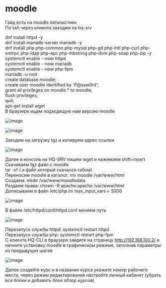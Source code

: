 # moodle
Гайд есть на moodle пятилистник <br/>
По ssh через клиента заходим на hq-srv <br/>

dnf install httpd -y<br/>
dnf install mariadb-server mariadb -y<br/>
dnf install php php-common php-mysql php-gd php-intl php-curl php-xmlrpc php-ldap php-apc php-mbstring php-dom php-soap php-zip -y
systemctl enable --now httpd<br/>
systemctl enable --now mariadb<br/>
systemctl enable --now php-fpm<br/>
mariadb -u root<br/>
create database moodle;<br/>
create user moodle identified by 'P@ssw0rd';<br/>
grant all privileges on moodle.* to moodle;<br/>
flush privileges;<br/>
quit;<br/>
apt-get install wget<br/>
В браузере ищем подходящую нам версию moodle<br/>

![image](https://github.com/user-attachments/assets/426047b7-5c96-4b00-a072-f46198a334d3)

![image](https://github.com/user-attachments/assets/5e622236-830e-4b0c-87f3-120f22159cd7)

Заходим на загрузку tgz и копируем адрес ссылки<br/>

![image](https://github.com/user-attachments/assets/689e2645-87dd-4fd9-8808-e2444deed0fd)

Далее в консоль на HQ-SRV пишем wget и нажимаем shift+insert<br/>
Скачиваем tgz файл с moodle<br/>
tar -xf ( и файл который скачался табом)<br/>
Переносим moodle в каталог: mv moodle /var/www/html <br/>
Создаем: mkdir /var/www/moodledata <br/>
Раздаем права: chown -R apache:apache /var/www/html <br/>
Дописываем в файл /etc/php.ini max_input_vars = 5000 <br/>

![image](https://github.com/user-attachments/assets/0422372d-99e2-4144-80e9-e554fe10b78f)

В файле /etc/httpd/conf/httpd.conf меняем путь <br/>

![image](https://github.com/user-attachments/assets/bd54c317-9b97-49ab-ae68-738058680991)

Перезапуск службы httpd: systemctl restart httpd <br/>
Перезапуск службы php: systemctl restart php-fpm <br/>
C клиента HQ-CLI в браузере зайдите на страницу http://192.168.100.2/ и начните установку moodle в графическом режиме, заполнив параметры из предыдущих шагов<br/>

![image](https://github.com/user-attachments/assets/5cbf2df0-2c6c-4d66-9199-f535ff616221)

Далее создайте курс и в названии курса укажите номер рабочего места, через режим редактирования настройте личный кабинет (убрать все блоки и добавить блок обзор курсов)<br/>



